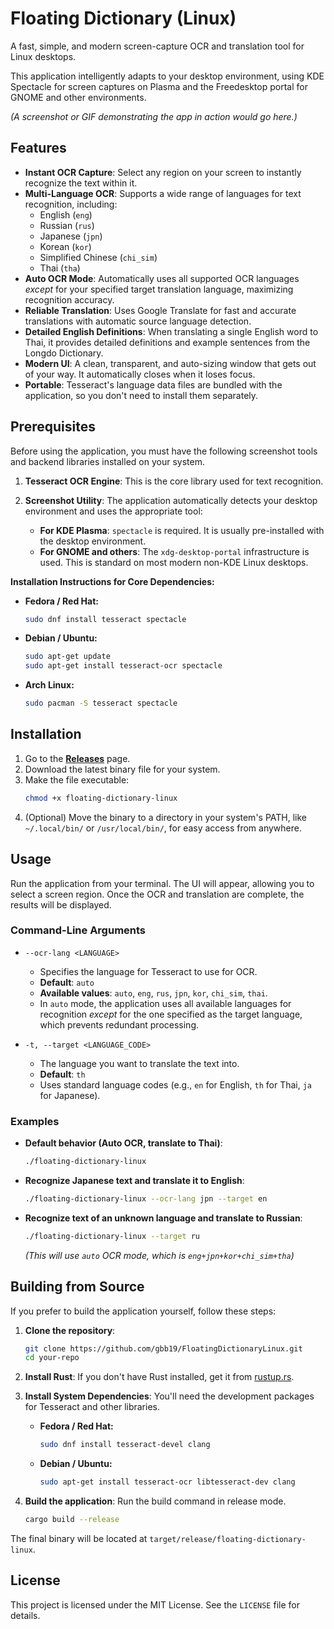 # Floating Dictionary (Linux)

A fast, simple, and modern screen-capture OCR and translation tool for Linux desktops.

This application intelligently adapts to your desktop environment, using KDE Spectacle for screen captures on Plasma and the Freedesktop portal for GNOME and other environments.

*(A screenshot or GIF demonstrating the app in action would go here.)*

## Features

- **Instant OCR Capture**: Select any region on your screen to instantly recognize the text within it.
- **Multi-Language OCR**: Supports a wide range of languages for text recognition, including:
  - English (`eng`)
  - Russian (`rus`)
  - Japanese (`jpn`)
  - Korean (`kor`)
  - Simplified Chinese (`chi_sim`)
  - Thai (`tha`)
- **Auto OCR Mode**: Automatically uses all supported OCR languages *except* for your specified target translation language, maximizing recognition accuracy.
- **Reliable Translation**: Uses Google Translate for fast and accurate translations with automatic source language detection.
- **Detailed English Definitions**: When translating a single English word to Thai, it provides detailed definitions and example sentences from the Longdo Dictionary.
- **Modern UI**: A clean, transparent, and auto-sizing window that gets out of your way. It automatically closes when it loses focus.
- **Portable**: Tesseract's language data files are bundled with the application, so you don't need to install them separately.

## Prerequisites

Before using the application, you must have the following screenshot tools and backend libraries installed on your system.

1.  **Tesseract OCR Engine**: This is the core library used for text recognition.

2.  **Screenshot Utility**: The application automatically detects your desktop environment and uses the appropriate tool:
    *   **For KDE Plasma**: `spectacle` is required. It is usually pre-installed with the desktop environment.
    *   **For GNOME and others**: The `xdg-desktop-portal` infrastructure is used. This is standard on most modern non-KDE Linux desktops.

**Installation Instructions for Core Dependencies:**

-   **Fedora / Red Hat:**
    ```sh
    sudo dnf install tesseract spectacle
    ```
-   **Debian / Ubuntu:**
    ```sh
    sudo apt-get update
    sudo apt-get install tesseract-ocr spectacle
    ```
-   **Arch Linux:**
    ```sh
    sudo pacman -S tesseract spectacle
    ```

## Installation

1.  Go to the [**Releases**](https://github.com/your-username/your-repo/releases) page.
2.  Download the latest binary file for your system.
3.  Make the file executable:
    ```sh
    chmod +x floating-dictionary-linux
    ```
4.  (Optional) Move the binary to a directory in your system's PATH, like `~/.local/bin/` or `/usr/local/bin/`, for easy access from anywhere.

## Usage

Run the application from your terminal. The UI will appear, allowing you to select a screen region. Once the OCR and translation are complete, the results will be displayed.

### Command-Line Arguments

-   `--ocr-lang <LANGUAGE>`
    -   Specifies the language for Tesseract to use for OCR.
    -   **Default**: `auto`
    -   **Available values**: `auto`, `eng`, `rus`, `jpn`, `kor`, `chi_sim`, `thai`.
    -   In `auto` mode, the application uses all available languages for recognition *except* for the one specified as the target language, which prevents redundant processing.

-   `-t, --target <LANGUAGE_CODE>`
    -   The language you want to translate the text into.
    -   **Default**: `th`
    -   Uses standard language codes (e.g., `en` for English, `th` for Thai, `ja` for Japanese).

### Examples

-   **Default behavior (Auto OCR, translate to Thai)**:
    ```sh
    ./floating-dictionary-linux
    ```

-   **Recognize Japanese text and translate it to English**:
    ```sh
    ./floating-dictionary-linux --ocr-lang jpn --target en
    ```

-   **Recognize text of an unknown language and translate to Russian**:
    ```sh
    ./floating-dictionary-linux --target ru
    ```
    *(This will use `auto` OCR mode, which is `eng+jpn+kor+chi_sim+tha`)*

## Building from Source

If you prefer to build the application yourself, follow these steps:

1.  **Clone the repository**:
    ```sh
    git clone https://github.com/gbb19/FloatingDictionaryLinux.git
    cd your-repo
    ```

2.  **Install Rust**:
    If you don't have Rust installed, get it from [rustup.rs](https://rustup.rs/).

3.  **Install System Dependencies**:
    You'll need the development packages for Tesseract and other libraries.
    -   **Fedora / Red Hat:**
        ```sh
        sudo dnf install tesseract-devel clang
        ```
    -   **Debian / Ubuntu:**
        ```sh
        sudo apt-get install tesseract-ocr libtesseract-dev clang
        ```

4.  **Build the application**:
    Run the build command in release mode.
    ```sh
    cargo build --release
    ```

The final binary will be located at `target/release/floating-dictionary-linux`.

## License

This project is licensed under the MIT License. See the `LICENSE` file for details.